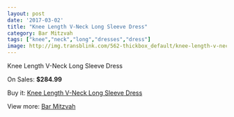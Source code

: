 ```yaml
---
layout: post
date: '2017-03-02'
title: "Knee Length V-Neck Long Sleeve Dress"
category: Bar Mitzvah
tags: ["knee","neck","long","dresses","dress"]
image: http://img.transblink.com/562-thickbox_default/knee-length-v-neck-long-sleeve-dress.jpg
---
```

Knee Length V-Neck Long Sleeve Dress

On Sales: **$284.99**
<a href="https://www.transblink.com/en/bar-mitzvah/152-knee-length-v-neck-long-sleeve-dress.html"><amp-img layout="responsive" width="600" height="600" src="//img.transblink.com/562-thickbox_default/knee-length-v-neck-long-sleeve-dress.jpg" alt="Knee Length V-Neck Long Sleeve Dress 0" /></a>
<a href="https://www.transblink.com/en/bar-mitzvah/152-knee-length-v-neck-long-sleeve-dress.html"><amp-img layout="responsive" width="600" height="600" src="//img.transblink.com/565-thickbox_default/knee-length-v-neck-long-sleeve-dress.jpg" alt="Knee Length V-Neck Long Sleeve Dress 1" /></a>
<a href="https://www.transblink.com/en/bar-mitzvah/152-knee-length-v-neck-long-sleeve-dress.html"><amp-img layout="responsive" width="600" height="600" src="//img.transblink.com/564-thickbox_default/knee-length-v-neck-long-sleeve-dress.jpg" alt="Knee Length V-Neck Long Sleeve Dress 2" /></a>
<a href="https://www.transblink.com/en/bar-mitzvah/152-knee-length-v-neck-long-sleeve-dress.html"><amp-img layout="responsive" width="600" height="600" src="//img.transblink.com/563-thickbox_default/knee-length-v-neck-long-sleeve-dress.jpg" alt="Knee Length V-Neck Long Sleeve Dress 3" /></a>

Buy it: [Knee Length V-Neck Long Sleeve Dress](https://www.transblink.com/en/bar-mitzvah/152-knee-length-v-neck-long-sleeve-dress.html "Knee Length V-Neck Long Sleeve Dress")

View more: [Bar Mitzvah](https://www.transblink.com/en/2-bar-mitzvah "Bar Mitzvah")